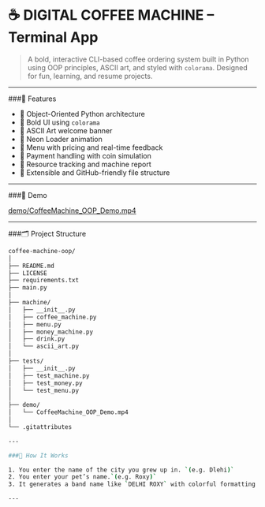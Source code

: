 # ☕ DIGITAL COFFEE MACHINE – Terminal App

> A bold, interactive CLI-based coffee ordering system built in Python using OOP principles, ASCII art, and styled with `colorama`. Designed for fun, learning, and resume projects.

---

###🚀 Features

- 🔸 Object-Oriented Python architecture
- 🔸 Bold UI using `colorama`
- 🔸 ASCII Art welcome banner
- 🔸 Neon Loader animation
- 🔸 Menu with pricing and real-time feedback
- 🔸 Payment handling with coin simulation
- 🔸 Resource tracking and machine report
- 🔸 Extensible and GitHub-friendly file structure

---

###📸 Demo

[demo/CoffeeMachine_OOP_Demo.mp4](https://github.com/user-attachments/assets/f71e5941-9f23-453c-8b2d-b5608d812710)

---

###🗂️ Project Structure

```bash
coffee-machine-oop/
│
├── README.md                 
├── LICENSE                    
├── requirements.txt          
├── main.py                   
│
├── machine/                
│   ├── __init__.py
│   ├── coffee_machine.py    
│   ├── menu.py             
│   ├── money_machine.py       
│   ├── drink.py              
│   └── ascii_art.py        
│
├── tests/                  
│   ├── __init__.py
│   ├── test_machine.py      
│   ├── test_money.py         
│   └── test_menu.py         
│
├── demo/                   
│   └── CoffeeMachine_OOP_Demo.mp4
│
└── .gitattributes

---

###🧠 How It Works

1. You enter the name of the city you grew up in. `(e.g. Dlehi)`
2. You enter your pet’s name.`(e.g. Roxy)`
3. It generates a band name like `DELHI ROXY` with colorful formatting and a cowsay cow.

---


